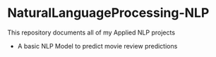# NaturalLanguageProcessing-NLP
This repository documents all of my Applied NLP projects

- A basic NLP Model to predict movie review predictions
